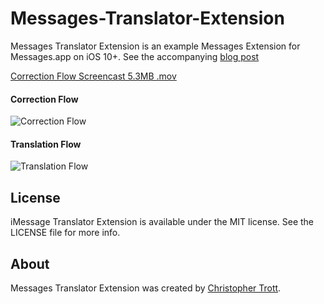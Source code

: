 # Messages-Translator-Extension

Messages Translator Extension is an example Messages Extension for Messages.app on iOS 10+. See the accompanying [blog post](http://twocentstudios.com/2016/06/24/a-deep-dive-into-ios-messages-extensions/)

[Correction Flow Screencast 5.3MB .mov](https://github.com/twocentstudios/Messages-Translator-Extension/blob/master/art/messages-correction.mov)

#### Correction Flow

![Correction Flow](https://github.com/twocentstudios/Messages-Translator-Extension/blob/master/art/messages-correction-flow-small.png)

#### Translation Flow

![Translation Flow](https://github.com/twocentstudios/Messages-Translator-Extension/blob/master/art/messages-translation-flow-small.png)

## License

iMessage Translator Extension is available under the MIT license. See the LICENSE file for more info.

## About

Messages Translator Extension was created by [Christopher Trott](http://twitter.com/twocentstudios).
